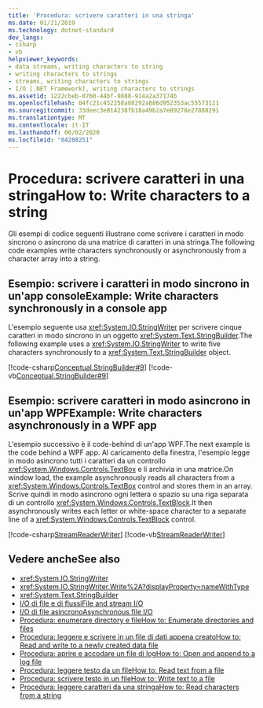 ```yaml
---
title: 'Procedura: scrivere caratteri in una stringa'
ms.date: 01/21/2019
ms.technology: dotnet-standard
dev_langs:
- csharp
- vb
helpviewer_keywords:
- data streams, writing characters to string
- writing characters to strings
- streams, writing characters to strings
- I/O [.NET Framework], writing characters to strings
ms.assetid: 1222cbeb-0760-44bf-9888-914a2a37174b
ms.openlocfilehash: 04fc21c452258a88292a886d952353ac55573121
ms.sourcegitcommit: 33deec3e814238fb18a49b2a7e89278e27888291
ms.translationtype: MT
ms.contentlocale: it-IT
ms.lasthandoff: 06/02/2020
ms.locfileid: "84288251"
---
```

# <a name="how-to-write-characters-to-a-string"></a><span data-ttu-id="ffbb7-102">Procedura: scrivere caratteri in una stringa</span><span class="sxs-lookup"><span data-stu-id="ffbb7-102">How to: Write characters to a string</span></span>
<span data-ttu-id="ffbb7-103">Gli esempi di codice seguenti illustrano come scrivere i caratteri in modo sincrono o asincrono da una matrice di caratteri in una stringa.</span><span class="sxs-lookup"><span data-stu-id="ffbb7-103">The following code examples write characters synchronously or asynchronously from a character array into a string.</span></span>  
  
## <a name="example-write-characters-synchronously-in-a-console-app"></a><span data-ttu-id="ffbb7-104">Esempio: scrivere i caratteri in modo sincrono in un'app console</span><span class="sxs-lookup"><span data-stu-id="ffbb7-104">Example: Write characters synchronously in a console app</span></span>  
 <span data-ttu-id="ffbb7-105">L'esempio seguente usa <xref:System.IO.StringWriter> per scrivere cinque caratteri in modo sincrono in un oggetto <xref:System.Text.StringBuilder>.</span><span class="sxs-lookup"><span data-stu-id="ffbb7-105">The following example uses a <xref:System.IO.StringWriter> to write five characters synchronously to a <xref:System.Text.StringBuilder> object.</span></span>
  
 [!code-csharp[Conceptual.StringBuilder#9](../../../samples/snippets/csharp/VS_Snippets_CLR/Conceptual.StringBuilder/cs/example2.cs#9)]
 [!code-vb[Conceptual.StringBuilder#9](../../../samples/snippets/visualbasic/VS_Snippets_CLR/Conceptual.StringBuilder/vb/example2.vb#9)]  
  
## <a name="example-write-characters-asynchronously-in-a-wpf-app"></a><span data-ttu-id="ffbb7-106">Esempio: scrivere caratteri in modo asincrono in un'app WPF</span><span class="sxs-lookup"><span data-stu-id="ffbb7-106">Example: Write characters asynchronously in a WPF app</span></span>
 <span data-ttu-id="ffbb7-107">L'esempio successivo è il code-behind di un'app WPF.</span><span class="sxs-lookup"><span data-stu-id="ffbb7-107">The next example is the code behind a WPF app.</span></span> <span data-ttu-id="ffbb7-108">Al caricamento della finestra, l'esempio legge in modo asincrono tutti i caratteri da un controllo <xref:System.Windows.Controls.TextBox> e li archivia in una matrice.</span><span class="sxs-lookup"><span data-stu-id="ffbb7-108">On window load, the example asynchronously reads all characters from a <xref:System.Windows.Controls.TextBox> control and stores them in an array.</span></span> <span data-ttu-id="ffbb7-109">Scrive quindi in modo asincrono ogni lettera o spazio su una riga separata di un controllo <xref:System.Windows.Controls.TextBlock>.</span><span class="sxs-lookup"><span data-stu-id="ffbb7-109">It then asynchronously writes each letter or white-space character to a separate line of a <xref:System.Windows.Controls.TextBlock> control.</span></span>  
  
 [!code-csharp[StreamReaderWriter](../../../samples/snippets/csharp/VS_Snippets_Wpf/StringReaderWriter/MainWindow.xaml.cs)]
 [!code-vb[StreamReaderWriter](../../../samples/snippets/visualbasic/VS_Snippets_Wpf/StringReaderWriter/MainWindow.xaml.vb)]  
  
## <a name="see-also"></a><span data-ttu-id="ffbb7-110">Vedere anche</span><span class="sxs-lookup"><span data-stu-id="ffbb7-110">See also</span></span>

- <xref:System.IO.StringWriter>  
- <xref:System.IO.StringWriter.Write%2A?displayProperty=nameWithType>  
- <xref:System.Text.StringBuilder>  
- [<span data-ttu-id="ffbb7-111">I/O di file e di flussi</span><span class="sxs-lookup"><span data-stu-id="ffbb7-111">File and stream I/O</span></span>](index.md)  
- [<span data-ttu-id="ffbb7-112">I/O di file asincrono</span><span class="sxs-lookup"><span data-stu-id="ffbb7-112">Asynchronous file I/O</span></span>](asynchronous-file-i-o.md)  
- [<span data-ttu-id="ffbb7-113">Procedura: enumerare directory e file</span><span class="sxs-lookup"><span data-stu-id="ffbb7-113">How to: Enumerate directories and files</span></span>](how-to-enumerate-directories-and-files.md)  
- [<span data-ttu-id="ffbb7-114">Procedura: leggere e scrivere in un file di dati appena creato</span><span class="sxs-lookup"><span data-stu-id="ffbb7-114">How to: Read and write to a newly created data file</span></span>](how-to-read-and-write-to-a-newly-created-data-file.md)  
- [<span data-ttu-id="ffbb7-115">Procedura: aprire e accodare un file di log</span><span class="sxs-lookup"><span data-stu-id="ffbb7-115">How to: Open and append to a log file</span></span>](how-to-open-and-append-to-a-log-file.md)  
- [<span data-ttu-id="ffbb7-116">Procedura: leggere testo da un file</span><span class="sxs-lookup"><span data-stu-id="ffbb7-116">How to: Read text from a file</span></span>](how-to-read-text-from-a-file.md)  
- [<span data-ttu-id="ffbb7-117">Procedura: scrivere testo in un file</span><span class="sxs-lookup"><span data-stu-id="ffbb7-117">How to: Write text to a file</span></span>](how-to-write-text-to-a-file.md)  
- [<span data-ttu-id="ffbb7-118">Procedura: leggere caratteri da una stringa</span><span class="sxs-lookup"><span data-stu-id="ffbb7-118">How to: Read characters from a string</span></span>](how-to-read-characters-from-a-string.md)
